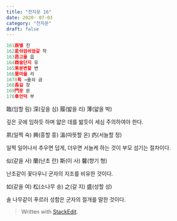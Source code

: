 ```yaml
---
title: "천자문 16"
date: 2020- 07-03
category: "천자문"
draft: false
---
```

```js
161辰별 진
162辵쉬엄쉬엄갈 착
163邑고을 읍
164酉술단지 유
165釆분변할 변
166里마을 리
1678획 →金쇠 금
168長길 장
169門문 문
170阜언덕 부
```
臨(임할 림) 深(깊을 심) 履(밟을 리) 薄(얇을 박)

깊은 곳에 임하듯 하며 얇은 데를 밟듯이 세심 주의하여야 한다.

夙(일찍 숙) 興(흥할 흥) 溫(따뜻할 온) 疓(서늘할 정)

일찍 일어나서 추우면 덥게, 더우면 서늘케 하는 것이 부모 섬기는 절차이다.

似(같을 사) 蘭(난초 란) 斯(이 사) 馨(향기 형)

난초같이 꽃다우니 군자의 지조를 비유한 것이다.

如(같을 여) 松(소나무 송) 之(갈 지) 盛(성할 성)

솔  나무같이  푸르러  성함은  군자의  절개를  말한  것이다.
> Written with [StackEdit](https://stackedit.io/).
<!--stackedit_data:
eyJoaXN0b3J5IjpbMTYxODE5NjIzNV19
-->